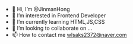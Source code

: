 - 👋 Hi, I’m @JinmanHong
- 👀 I’m interested in Frontend Developer
- 🌱 I’m currently learning HTML,JS,CSS
- 💞️ I’m looking to collaborate on ...
- 📫 How to contact me wlsaks2372@naver.com

<!---
JinmanHong/JinmanHong is a ✨ special ✨ repository because its `README.md` (this file) appears on your GitHub profile.
You can click the Preview link to take a look at your changes.
--->
